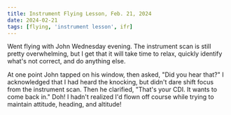 ```yaml
---
title: Instrument Flying Lesson, Feb. 21, 2024
date: 2024-02-21
tags: [flying, 'instrument lesson', ifr]
---
```


<script>
    import AdventureMap from '$lib/components/AdventureMap.svelte'

    const tracks = [
        { 
            filename: 'ifr_20240221_klew-klew.kml', 
            startLabel: 'KLEW',
            startIcon: 'flight'
        }
    ]

    const plates = [
        "klew_rnav22"
    ]

</script>

Went flying with John Wednesday evening. The instrument scan is still pretty overwhelming, but I get that it will take time to relax, quickly identify what's not correct, and do anything else.

At one point John tapped on his window, then asked, "Did you hear that?" I acknowledged that I had heard the knocking, but didn't dare shift focus from the instrument scan. Then he clarified, "That's your CDI. It wants to come back in." Doh! I hadn't realized I'd flown off course while trying to maintain attitude, heading, and altitude!

<AdventureMap tracks={tracks} plates={plates} />
